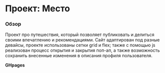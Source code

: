 # Проект: Место

### Обзор

Проект про путешествия, который позволяет публиковать и делиться своими впечатлению и рекомендациями. 
Сайт адаптирован под разные девайсы, проекте использованы сетки grid и flex; также с помощью js реализован процесс открытия и закрытия поп-ап, а также возможность сохранить внесенные изменения в описания профиля пользователя. 

**GHpages**

